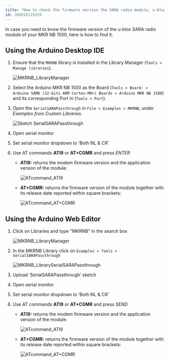 ```yaml
---
title: "How to check the firmware version the SARA radio module, u-blox, on the MKR NB 1500"
id: 360016119159
---
```


In case you need to know the firmware version of the u-blox SARA radio module of your MKR NB 1500, here is how to find it:

## Using the Arduino Desktop IDE

1. Ensure that the `MKRNB` library is installed in the Library Manager (`Tools > Manage libraries`).

   ![MKRNB_LibraryManager](img/MKRNB_LibraryManager.png)

2. Select the Arduino MKR NB 1500 as the Board (`Tools > Board: > Arduino SAMD (32-bits ARM Cortex-M0+) Boards > Arduino MKR NB 1500`) and its corresponding Port in (`Tools > Port`).

3. Open the `SerialSARAPassthrough` in `File > Examples > MKRNB`, under _Examples from Custom Libraries_.

   ![Sketch SerialSARAPassthrough](img/MKRNB_SerialSaraPassthroughExample.png)

4. Open serial monitor

5. Set serial monitor dropdown to ‘Both NL & CR’

6. Use AT commands **ATI9** or **AT+CGMR** and press _ENTER_

   * **ATI9:** returns the modem firmware version and the application version of the module:

     ![ATcommand_ATI9](img/ATcommand_ATI9.png)

   * **AT+CGMR:** returns the firmware version of the module together with its release date reported within square brackets:

     ![ATcommand_AT+CGMR](img/ATcommand_AT-CGMR.png)

## Using the Arduino Web Editor

1. Click on Libraries and type "MKRNB" in the search box

   ![MKRNB_LibraryManager](img/MKRNB_WebEditorLibrary_0.png)

2. In the MKRNB Library click on `Examples > Tools > SerialSARAPassthrough`

   ![MKRNB_LibrarySerialSARAPassthrough](img/MKRNB_WebEditorLibrary_1.png)

3. Upload ‘SerialSARAPassthrough’ sketch

4. Open serial monitor

5. Set serial monitor dropdown to ‘Both NL & CR’

6. Use AT commands **ATI9** or **AT+CGMR** and press _SEND_

   * **ATI9:** returns the modem firmware version and the application version of the module:

     ![ATcommand_ATI9](img/MKRNB_WebEditorLibrary_2.png)

   * **AT+CGMR:** returns the firmware version of the module together with its release date reported within square brackets:

     ![ATcommand_AT+CGMR](img/MKRNB_WebEditorLibrary_3.png)
